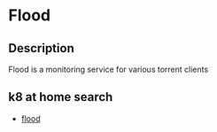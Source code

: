 # Flood

## Description

Flood is a monitoring service for various torrent clients

## k8 at home search

- [flood](https://nanne.dev/k8s-at-home-search/#/flood)
